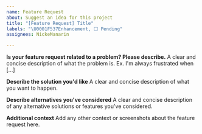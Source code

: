 ```yaml
---
name: Feature Request
about: Suggest an idea for this project
title: "[Feature Request] Title"
labels: "\U0001F537Enhancement, ⬜ Pending"
assignees: NickeManarin

---
```


**Is your feature request related to a problem? Please describe.**
A clear and concise description of what the problem is. Ex. I'm always frustrated when [...]

**Describe the solution you'd like**
A clear and concise description of what you want to happen.

**Describe alternatives you've considered**
A clear and concise description of any alternative solutions or features you've considered.

**Additional context**
Add any other context or screenshots about the feature request here.
